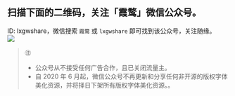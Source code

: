 ## 扫描下面的二维码，关注「霞鹜」微信公众号。
ID: lxgwshare，微信搜索 `霞鹜` 或 `lxgwshare` 即可找到该公众号，关注随缘。  
![](https://github.com/lxgw/lxgw/raw/main/images/qrcode_wx.jpg)

> ㊟
> - 公众号从不接受任何广告合作，且已关闭流量主。
> - 自 2020 年 6 月起，微信公众号不再更新和分享任何非开源的版权字体美化资源，并将择日下架所有版权字体美化资源。。
